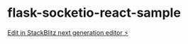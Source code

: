 # flask-socketio-react-sample

[Edit in StackBlitz next generation editor ⚡️](https://stackblitz.com/~/github.com/lookB4Uleap/flask-socketio-react-sample)